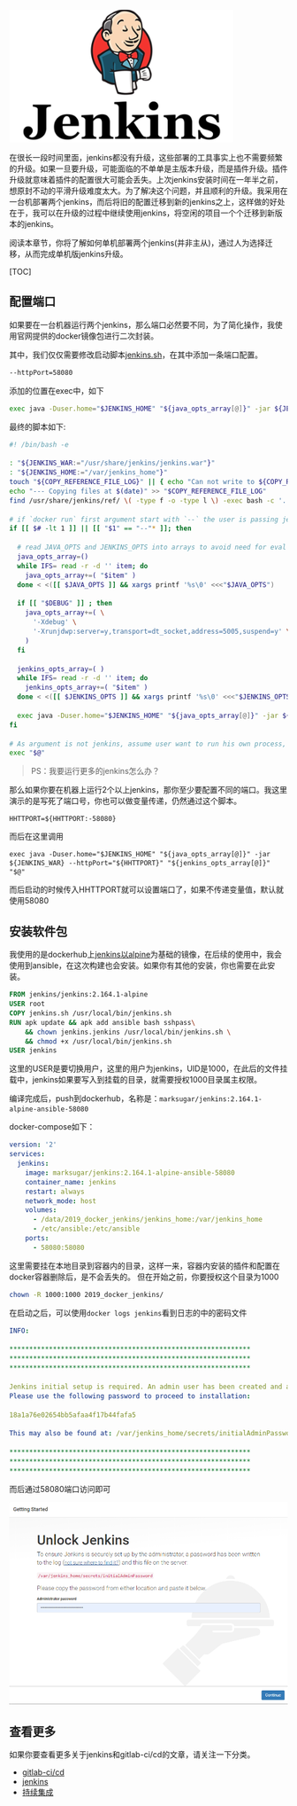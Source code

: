 ![20190315](img/20190315.png)

在很长一段时间里面，jenkins都没有升级，这些部署的工具事实上也不需要频繁的升级。如果一旦要升级，可能面临的不单单是主版本升级，而是插件升级。插件升级就意味着插件的配置很大可能会丢失。上次jenkins安装时间在一年半之前，想原封不动的平滑升级难度太大。为了解决这个问题，并且顺利的升级。我采用在一台机部署两个jenkins，而后将旧的配置迁移到新的jenkins之上，这样做的好处在于，我可以在升级的过程中继续使用jenkins，将空闲的项目一个个迁移到新版本的jenkins。

阅读本章节，你将了解如何单机部署两个jenkins(并非主从)，通过人为选择迁移，从而完成单机版jenkins升级。

[TOC]

## 配置端口

如果要在一台机器运行两个jenkins，那么端口必然要不同，为了简化操作，我使用官网提供的docker镜像包进行二次封装。

其中，我们仅仅需要修改启动脚本[jenkins.sh](https://github.com/jenkinsci/docker/blob/master/jenkins.sh)，在其中添加一条端口配置。

```bash
--httpPort=58080
```
添加的位置在exec中，如下
```bash
exec java -Duser.home="$JENKINS_HOME" "${java_opts_array[@]}" -jar ${JENKINS_WAR} --httpPort=58080 "${jenkins_opts_array[@]}" "$@"
```

最终的脚本如下:

```bash
#! /bin/bash -e

: "${JENKINS_WAR:="/usr/share/jenkins/jenkins.war"}"
: "${JENKINS_HOME:="/var/jenkins_home"}"
touch "${COPY_REFERENCE_FILE_LOG}" || { echo "Can not write to ${COPY_REFERENCE_FILE_LOG}. Wrong volume permissions?"; exit 1; }
echo "--- Copying files at $(date)" >> "$COPY_REFERENCE_FILE_LOG"
find /usr/share/jenkins/ref/ \( -type f -o -type l \) -exec bash -c '. /usr/local/bin/jenkins-support; for arg; do copy_reference_file "$arg"; done' _ {} +

# if `docker run` first argument start with `--` the user is passing jenkins launcher arguments
if [[ $# -lt 1 ]] || [[ "$1" == "--"* ]]; then

  # read JAVA_OPTS and JENKINS_OPTS into arrays to avoid need for eval (and associated vulnerabilities)
  java_opts_array=()
  while IFS= read -r -d '' item; do
    java_opts_array+=( "$item" )
  done < <([[ $JAVA_OPTS ]] && xargs printf '%s\0' <<<"$JAVA_OPTS")

  if [[ "$DEBUG" ]] ; then
    java_opts_array+=( \
      '-Xdebug' \
      '-Xrunjdwp:server=y,transport=dt_socket,address=5005,suspend=y' \
    )
  fi

  jenkins_opts_array=( )
  while IFS= read -r -d '' item; do
    jenkins_opts_array+=( "$item" )
  done < <([[ $JENKINS_OPTS ]] && xargs printf '%s\0' <<<"$JENKINS_OPTS")

  exec java -Duser.home="$JENKINS_HOME" "${java_opts_array[@]}" -jar ${JENKINS_WAR} --httpPort=58080 "${jenkins_opts_array[@]}" "$@"
fi

# As argument is not jenkins, assume user want to run his own process, for example a `bash` shell to explore this image
exec "$@"
```
> PS：我要运行更多的jenkins怎么办？

那么如果你要在机器上运行2个以上jenkins，那你至少要配置不同的端口。我这里演示的是写死了端口号，你也可以做变量传递，仍然通过这个脚本。

```
HHTTPORT=${HHTTPORT:-58080}
```

而后在这里调用

```
exec java -Duser.home="$JENKINS_HOME" "${java_opts_array[@]}" -jar ${JENKINS_WAR} --httpPort="${HHTTPORT}" "${jenkins_opts_array[@]}" "$@"
```

而后启动的时候传入HHTTPORT就可以设置端口了，如果不传递变量值，默认就使用58080

## 安装软件包

我使用的是dockerhub上[jenkins以alpine](https://hub.docker.com/r/jenkins/jenkins/tags)为基础的镜像，在后续的使用中，我会使用到ansible，在这次构建也会安装。如果你有其他的安装，你也需要在此安装。

```dockerfile
FROM jenkins/jenkins:2.164.1-alpine
USER root
COPY jenkins.sh /usr/local/bin/jenkins.sh
RUN apk update && apk add ansible bash sshpass\
	&& chown jenkins.jenkins /usr/local/bin/jenkins.sh \
	&& chmod +x /usr/local/bin/jenkins.sh
USER jenkins
```

这里的USER是要切换用户，这里的用户为jenkins，UID是1000，在此后的文件挂载中，jenkins如果要写入到挂载的目录，就需要授权1000目录属主权限。

编译完成后，push到dockerhub，名称是：`marksugar/jenkins:2.164.1-alpine-ansible-58080`

docker-compose如下：

```yaml
version: '2'
services:
  jenkins:
    image: marksugar/jenkins:2.164.1-alpine-ansible-58080
    container_name: jenkins
    restart: always
    network_mode: host
    volumes:
      - /data/2019_docker_jenkins/jenkins_home:/var/jenkins_home
      - /etc/ansible:/etc/ansible
    ports:
      - 58080:58080
```
这里需要挂在本地目录到容器内的目录，这样一来，容器内安装的插件和配置在docker容器删除后，是不会丢失的。
但在开始之前，你要授权这个目录为1000

```bash
chown -R 1000:1000 2019_docker_jenkins/
```

在启动之后，可以使用`docker logs jenkins`看到日志的中的密码文件

```yaml
INFO: 

*************************************************************
*************************************************************
*************************************************************

Jenkins initial setup is required. An admin user has been created and a password generated.
Please use the following password to proceed to installation:

18a1a76e02654bb5afaa4f17b44fafa5

This may also be found at: /var/jenkins_home/secrets/initialAdminPassword

*************************************************************
*************************************************************
*************************************************************

```

而后通过58080端口访问即可

![20190316](img/20190316.png)
## 查看更多

如果你要查看更多关于jenkins和gitlab-ci/cd的文章，请关注一下分类。
- [gitlab-ci/cd](https://www.linuxea.com/tag/gitlab/)
- [jenkins](https://www.linuxea.com/tag/jenkins/)
- [持续集成](https://www.linuxea.com/tag/devops/)